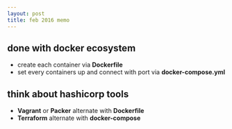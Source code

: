 ```yaml
---
layout: post
title: feb 2016 memo
---
```


## done with docker ecosystem

* create each container via **Dockerfile**
* set every containers up and connect with port via **docker-compose.yml**

## think about hashicorp tools

* **Vagrant** or **Packer** alternate with **Dockerfile**
* **Terraform** alternate with **docker-compose**

